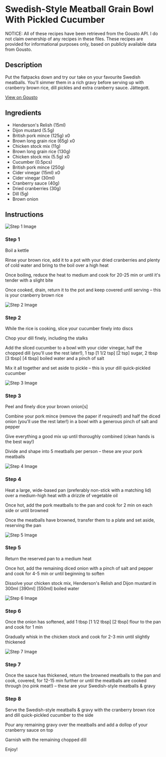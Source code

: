 # Swedish-Style Meatball Grain Bowl With Pickled Cucumber

NOTICE: All of these recipes have been retrieved from the Gousto API. I do not claim ownership of any recipes in these files. These recipes are provided for informational purposes only, based on publicly available data from Gousto.

## Description

Put the flatpacks down and try our take on your favourite Swedish meatballs. You’ll simmer them in a rich gravy before serving up with cranberry brown rice, dill pickles and extra cranberry sauce. Jättegott.

[View on Gousto](https://www.gousto.co.uk/recipes/cookbook/swedish-style-meatball-grain-bowl-with-pickled-cucumber)

## Ingredients

- Henderson's Relish (15ml)
- Dijon mustard (5.5g)
- British pork mince (125g) x0
- Brown long grain rice (65g) x0
- Chicken stock mix (11g)
- Brown long grain rice (130g)
- Chicken stock mix (5.5g) x0
- Cucumber (0.5pcs)
- British pork mince (250g)
- Cider vinegar (15ml) x0
- Cider vinegar (30ml)
- Cranberry sauce (40g)
- Dried cranberries (30g)
- Dill (5g)
- Brown onion

## Instructions

![Step 1 Image](https://production-media.gousto.co.uk/cms/recipe-step-image/step-1-1702388102848-x200.jpg)

### Step 1

Boil a kettle

Rinse your brown rice, add it to a pot with your dried cranberries and plenty of cold water and bring to the boil over a high heat

Once boiling, reduce the heat to medium and cook for 20-25 min or until it's tender with a slight bite

Once cooked, drain, return it to the pot and keep covered until serving – this is your cranberry brown rice

![Step 2 Image](https://production-media.gousto.co.uk/cms/recipe-step-image/step-2-1702388106215-x200.jpg)

### Step 2

While the rice is cooking, slice your cucumber finely into discs

Chop your dill finely, including the stalks

Add the sliced cucumber to a bowl with your cider vinegar, half the chopped dill (you'll use the rest later!), 1 tsp <span class="text-purple">[1 1/2 tsp]</span> <span class="text-danger">[2 tsp]</span> sugar, 2 tbsp <span class="text-purple">[3 tbsp]</span> <span class="text-danger">[4 tbsp]</span> boiled water and a pinch of salt

Mix it all together and set aside to pickle – this is your dill quick-pickled cucumber

![Step 3 Image](https://production-media.gousto.co.uk/cms/recipe-step-image/step-3-1702388110137-x200.jpg)

### Step 3

Peel and finely dice your brown onion[s]

Combine your pork mince (remove the paper if required!) and half the diced onion (you'll use the rest later!) in a bowl with a generous pinch of salt and pepper

Give everything a good mix up until thoroughly combined (clean hands is the best way!)

Divide and shape into 5 meatballs per person – these are your pork meatballs

![Step 4 Image](https://production-media.gousto.co.uk/cms/recipe-step-image/step-4-1702388113586-x200.jpg)

### Step 4

Heat a large, wide-based pan (preferably non-stick with a matching lid) over a medium-high heat with a drizzle of vegetable oil

Once hot, add the pork meatballs to the pan and cook for 2 min on each side or until browned

Once the meatballs have browned, transfer them to a plate and set aside, reserving the pan

![Step 5 Image](https://production-media.gousto.co.uk/cms/recipe-step-image/step-5-1702388118851-x200.jpg)

### Step 5

Return the reserved pan to a medium heat

Once hot, add the remaining diced onion with a pinch of salt and pepper and cook for 4-5 min or until beginning to soften

Dissolve your chicken stock mix, Henderson's Relish and Dijon mustard in 300ml <span class="text-purple">[390ml]</span> <span class="text-danger">[550ml]</span> boiled water

![Step 6 Image](https://production-media.gousto.co.uk/cms/recipe-step-image/step-6-1702388123169-x200.jpg)

### Step 6

Once the onion has softened, add 1 tbsp <span class="text-purple">[1 1/2 tbsp]</span> <span class="text-danger">[2 tbsp]</span> flour to the pan and cook for 1 min

Gradually whisk in the chicken stock and cook for 2-3 min until slightly thickened

![Step 7 Image](https://production-media.gousto.co.uk/cms/recipe-step-image/step-7-1702388127178-x200.jpg)

### Step 7

Once the sauce has thickened, return the browned meatballs to the pan and cook, covered, for 12-15<span class="text-danger"> </span>min further or until the meatballs are cooked through (no pink meat!) – these are your Swedish-style meatballs & gravy

### Step 8

Serve the Swedish-style meatballs & gravy with the cranberry brown rice and dill quick-pickled cucumber to the side

Pour any remaining gravy over the meatballs and add a dollop of your cranberry sauce on top

Garnish with the remaining chopped dill

Enjoy!

